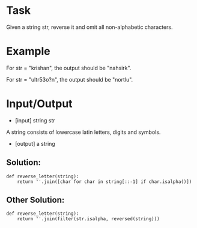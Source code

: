 # Task

Given a string str, reverse it and omit all non-alphabetic characters.

# Example

For str = "krishan", the output should be "nahsirk".

For str = "ultr53o?n", the output should be "nortlu".

# Input/Output

-   \[input\] string str

A string consists of lowercase latin letters, digits and symbols.

-   \[output\] a string

## Solution:

```
def reverse_letter(string):
    return ''.join([char for char in string[::-1] if char.isalpha()])
```

## Other Solution:

```
def reverse_letter(string):
    return ''.join(filter(str.isalpha, reversed(string)))
```